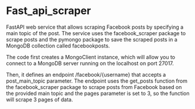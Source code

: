 # Fast_api_scraper

 FastAPI web service that allows scraping Facebook posts by specifying a main topic of the post. The service uses the facebook_scraper package to scrape posts and the pymongo package to save the scraped posts in a MongoDB collection called facebookposts.
 
 The code first creates a MongoClient instance, which will allow you to connect to a MongoDB server running on the localhost on port 27017.

Then, it defines an endpoint /facebook/{username} that accepts a post_main_topic parameter. The endpoint uses the get_posts function from the facebook_scraper package to scrape posts from Facebook based on the provided main topic and the pages parameter is set to 3, so the function will scrape 3 pages of data.
